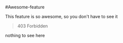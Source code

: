 #Awesome-feature

This feature is so awesome, so you don't have to see it

>403 Forbidden

nothing to see here